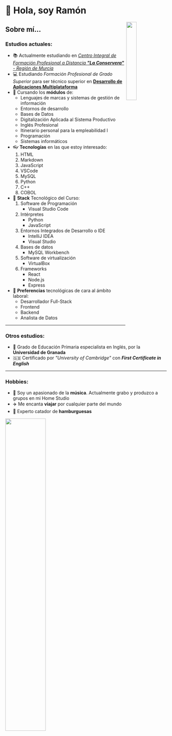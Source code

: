 # 👋 Hola, soy Ramón
<img src="https://imagizer.imageshack.com/img922/7425/zplbNQ.png" width=25% align=right />

## Sobre mí...

### Estudios actuales:
- 📚 Actualmente estudiando en [*Centro Integral de Formación Profesional a Distancia **"La Conservera"** - Región de Murcia*](https://sites.google.com/view/fplaconservera)
- 💻 Estudiando *Formación Profesional de Grado Superior* para ser técnico superior en [**Desarrollo de Aplicaciones Multiplataforma**](https://todofp.es/que-estudiar/familias-profesionales/informatica-comunicaciones/des-aplicaciones-multiplataforma.html)
- 🏫 Cursando los **módulos** de:
	* Lenguajes de marcas y sistemas de gestión de información
	* Entornos de desarrollo
	* Bases de Datos
	* Digitalización Aplicada al Sistema Productivo
	* Inglés Profesional
	* Itinerario personal para la empleabilidad I
	* Programación
	* Sistemas informáticos
- 👓 **Tecnologías** en las que estoy interesado:
	1. HTML
	2. Markdown
	3. JavaScript
	4. VSCode
	5. MySQL
	6. Python
	7. C++
	8. COBOL
- 📡 **Stack** Tecnológico del Curso:
	1. Software de Programación
		- Visual Studio Code
	2. Intérpretes 
		- Python
		- JavaScript
	3. Entornos Integrados de Desarrollo o IDE 
		- IntelliJ IDEA
		- Visual Studio
	4. Bases de datos 
		- MySQL Workbench
	5. Software de virtualización 
		- VirtualBox
	6. Frameworks 
		- React
		- Node.js
		- Express
- 💼 **Preferencias** tecnológicas de cara al ámbito laboral:
	* Desarrollador Full-Stack
	* Frontend
	* Backend
	* Analista de Datos
***
### Otros estudios:
- 📜 Grado de Educación Primaria especialista en Inglés, por la **Universidad de Granada**
- 🇬🇧 Certificado por _"University of Cambridge"_ con **_First Certificate in English_**
***
### Hobbies:
- 🎸 Soy un apasionado de la **música**. Actualmente grabo y produzco a grupos en mi Home Studio
- ✈️ Me encanta **viajar** por cualquier parte del mundo
- 🍔 Experto catador de **hamburguesas**
<img src="https://imagizer.imageshack.com/img924/3176/kNwHcl.jpg" width=50% text-align: right/>
